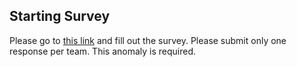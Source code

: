 Starting Survey
-------
Please go to [this link](https://docs.google.com/a/iastate.edu/forms/d/11o0HhRIQCImaAYnZPRDzd10-s9LqjwsvvC9q5jGq7E8/edit) and fill out the survey.  Please submit only one response per team.  This anomaly is required.
